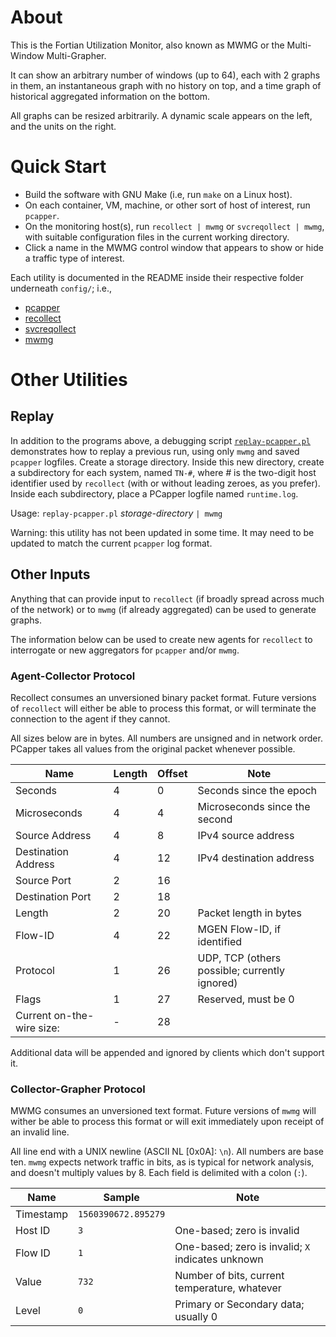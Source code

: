 # About

This is the Fortian Utilization Monitor, also known as MWMG or the
Multi-Window Multi-Grapher.

It can show an arbitrary number of windows (up to 64), each with 2 graphs in
them, an instantaneous graph with no history on top, and a time graph of
historical aggregated information on the bottom.

All graphs can be resized arbitrarily.  A dynamic scale appears on the left,
and the units on the right.

# Quick Start

- Build the software with GNU Make (i.e, run `make` on a Linux host).
- On each container, VM, machine, or other sort of host of interest, run `pcapper`.
- On the monitoring host(s), run `recollect | mwmg` or `svcreqollect | mwmg`, with suitable configuration files in the current working directory.
- Click a name in the MWMG control window that appears to show or hide a
  traffic type of interest.

Each utility is documented in the README inside their respective folder
underneath `config/`; i.e.,
- [pcapper](config/pcapper/README.md)
- [recollect](config/recollect/README.md)
- [svcreqollect](config/svcreqollect/README.md)
- [mwmg](config/mwmg/README.md)

# Other Utilities

## Replay

In addition to the programs above, a debugging script
[`replay-pcapper.pl`](blob/master/replay-pcapper.pl) demonstrates how to
replay a previous run, using only `mwmg` and saved `pcapper` logfiles.
Create a storage directory.  Inside this new directory, create a
subdirectory for each system, named `TN-#`, where *#* is the two-digit host
identifier used by `recollect` (with or without leading zeroes, as you
prefer).  Inside each subdirectory, place a PCapper logfile named
`runtime.log`.

Usage: `replay-pcapper.pl` *storage-directory* `| mwmg`

Warning: this utility has not been updated in some time.  It may need to be
updated to match the current `pcapper` log format.

## Other Inputs

Anything that can provide input to `recollect` (if broadly spread across
much of the network) or to `mwmg` (if already aggregated) can be used to
generate graphs.

The information below can be used to create new agents for `recollect` to
interrogate or new aggregators for `pcapper` and/or `mwmg`.

### Agent-Collector Protocol

Recollect consumes an unversioned binary packet format.  Future versions of
`recollect` will either be able to process this format, or will terminate
the connection to the agent if they cannot.

All sizes below are in bytes.  All numbers are unsigned and in network
order.  PCapper takes all values from the original packet whenever possible.

Name                | Length | Offset | Note
--------------------|--------|--------|-----
Seconds             | 4      | 0      | Seconds since the epoch
Microseconds        | 4      | 4      | Microseconds since the second
Source Address      | 4      | 8      | IPv4 source address
Destination Address | 4      | 12     | IPv4 destination address
Source Port         | 2      | 16     |
Destination Port    | 2      | 18     |
Length              | 2      | 20     | Packet length in bytes
Flow-ID             | 4      | 22     | MGEN Flow-ID, if identified
Protocol            | 1      | 26     | UDP, TCP (others possible; currently ignored)
Flags               | 1      | 27     | Reserved, must be 0
Current on-the-wire size: | - | 28 |

Additional data will be appended and ignored by clients which don't support
it.

### Collector-Grapher Protocol

MWMG consumes an unversioned text format.  Future versions of `mwmg` will
wither be able to process this format or will exit immediately upon receipt
of an invalid line.

All line end with a UNIX newline (ASCII NL [0x0A]: `\n`).  All numbers are
base ten.  `mwmg` expects network traffic in bits, as is typical for network
analysis, and doesn't multiply values by 8.  Each field is delimited with a
colon (`:`).

Name | Sample | Note
-|-|-
Timestamp | `1560390672.895279` | 
Host ID | `3` | One-based; zero is invalid
Flow ID | `1` | One-based; zero is invalid; `X` indicates unknown
Value | `732` | Number of bits, current temperature, whatever
Level | `0` | Primary or Secondary data; usually 0
